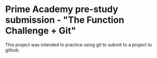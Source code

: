 # Prime Academy pre-study submission - "The Function Challenge + Git"

This project was intended to practice using git to submit to a project to github. 
